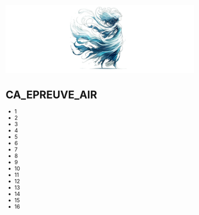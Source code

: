 
![AIR002.png](img%2FAIR002.png)
# CA_EPREUVE_AIR

- 1
- 2
- 3
- 4
- 5
- 6
- 7
- 8
- 9
- 10
- 11
- 12
- 13
- 14
- 15
- 16
